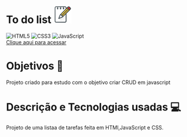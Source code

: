 # To do list ![List](./img/note.svg)


![HTML5](https://img.shields.io/badge/html5-%23323330.svg?style=for-the-badge&logo=html5&logoColor=orange) 
![CSS3](https://img.shields.io/badge/CSS3-%23323330.svg?style=for-the-badge&logo=CSS3&logoColor=%230390fc)
![JavaScript](https://img.shields.io/badge/javascript-%23323330.svg?style=for-the-badge&logo=javascript&logoColor=%23F7DF1E)
 <br>
<a href="https://lpessolato.github.io/toDoList/">Clique aqui para acessar</a>

# Objetivos 🎯

<p>Projeto criado para estudo com o objetivo criar CRUD em javascript</p>

# Descrição e Tecnologias usadas 💻

<p>Projeto de uma listaa de tarefas feita em HTMl,JavaScript e CSS.</p>
